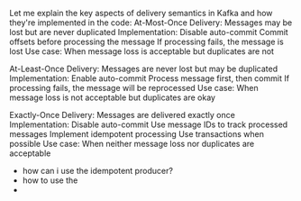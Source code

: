 Let me explain the key aspects of delivery semantics in Kafka and how they're implemented in the code:
At-Most-Once Delivery:
Messages may be lost but are never duplicated
Implementation:
Disable auto-commit
Commit offsets before processing the message
If processing fails, the message is lost
Use case: When message loss is acceptable but duplicates are not

At-Least-Once Delivery:
Messages are never lost but may be duplicated
Implementation:
Enable auto-commit
Process message first, then commit
If processing fails, the message will be reprocessed
Use case: When message loss is not acceptable but duplicates are okay

Exactly-Once Delivery:
Messages are delivered exactly once
Implementation:
Disable auto-commit
Use message IDs to track processed messages
Implement idempotent processing
Use transactions when possible
Use case: When neither message loss nor duplicates are acceptable



- how can i use the idempotent producer?
- how to use the 
- 